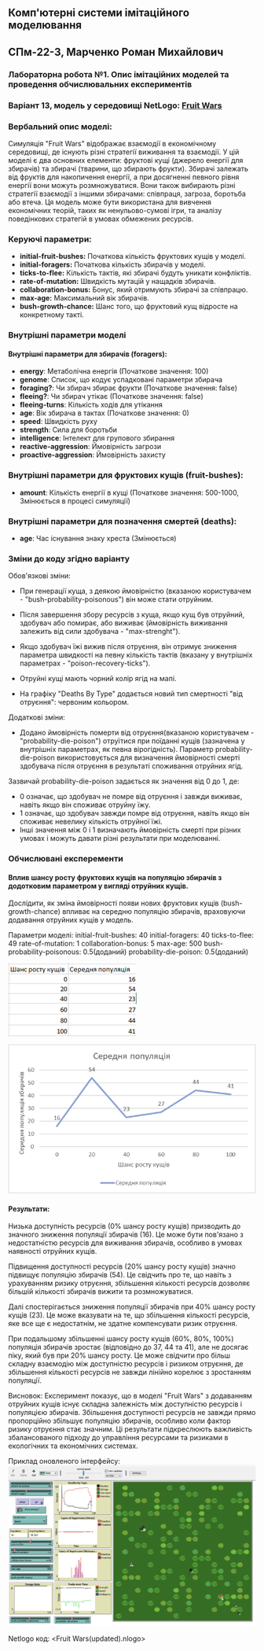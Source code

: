 ## Комп'ютерні системи імітаційного моделювання
## СПм-22-3, **Марченко Роман Михайлович**
### Лабораторна робота №**1**. Опис імітаційних моделей та проведення обчислювальних експериментів

### Варіант 13, модель у середовищі NetLogo: [Fruit Wars](https://www.netlogoweb.org/launch#http://www.netlogoweb.org/assets/modelslib/Sample%20Models/Social%20Science/Economics/Fruit%20Wars.nlogo)

### Вербальний опис моделі:
Симуляція "Fruit Wars" відображає взаємодії в економічному середовищі, де існують різні стратегії виживання та взаємодії. У цій моделі є два основних елементи: фруктові кущі (джерело енергії для збирачів) та збирачі (тварини, що збирають фрукти). Збирачі залежать від фруктів для накопичення енергії, а при досягненні певного рівня енергії вони можуть розмножуватися. Вони також вибирають різні стратегії взаємодії з іншими збирачами: співпраця, загроза, боротьба або втеча. Ця модель може бути використана для вивчення економічних теорій, таких як ненульово-сумові ігри, та аналізу поведінкових стратегій в умовах обмежених ресурсів.

### Керуючі параметри:
- **initial-fruit-bushes:** Початкова кількість фруктових кущів у моделі. 
- **initial-foragers:** Початкова кількість збирачів у моделі. 
- **ticks-to-flee:** Кількість тактів, які збирачі будуть уникати конфліктів. 
- **rate-of-mutation:** Швидкість мутацій у нащадків збирачів. 
- **collaboration-bonus:** Бонус, який отримують збирачі за співпрацю. 
- **max-age:** Максимальний вік збирачів. 
- **bush-growth-chance:** Шанс того, що фруктовий кущ відросте на конкретному такті.


### Внутрішні параметри моделі

#### Внутрішні параметри для збирачів (foragers):
- **energy**: Метаболічна енергія (Початкове значення: 100)
- **genome**: Список, що кодує успадковані параметри збирача 
- **foraging?**: Чи збирач збирає фрукти (Початкове значення: false)
- **fleeing?**: Чи збирач утікає (Початкове значення: false)
- **fleeing-turns**: Кількість ходів для утікання
- **age**: Вік збирача в тактах (Початкове значення: 0)
- **speed**: Швидкість руху
- **strength**: Сила для боротьби
- **intelligence**: Інтелект для групового збирання
- **reactive-aggression**: Ймовірність загрози
- **proactive-aggression**: Ймовірність захисту

### Внутрішні параметри для фруктових кущів (fruit-bushes):
- **amount**: Кількість енергії в кущі (Початкове значення: 500-1000, Змінюється в процесі симуляції)

### Внутрішні параметри для позначення смертей (deaths):
- **age**: Час існування знаку хреста (Змінюється)

### Зміни до коду згідно варіанту
Обов'язкові зміни:

- При генерації куща, з деякою ймовірністю (вказаною користувачем - "bush-probability-poisonous") він може стати отруйним. 

- Після завершення збору ресурсів з куща, якщо кущ був отруйний, здобувач або помирає, або виживає (ймовірність виживання залежить від сили здобувача - "max-strenght"). 

- Якщо здобувач їжі вижив після отруєння, він отримує зниження параметра швидкості на певну кількість тактів (вказану у внутрішніх параметрах - "poison-recovery-ticks").

- Отруйні кущі мають чорний колір ягід на мапі.

- На графіку "Deaths By Type" додається новий тип смертності "від отруєння": червоним кольором.

Додаткові зміни:
- Додано ймовірність померти від отруєння(вказаною користувачем - "probability-die-poison") отруїтися при поїданні кущів (зазначена у внутрішніх параметрах, як певна вірогідність).
Параметр probability-die-poison використовується для визначення ймовірності смерті здобувача після отруєння в результаті споживання отруйних ягід.

Зазвичай probability-die-poison задається як значення від 0 до 1, де:
- 0 означає, що здобувач не помре від отруєння і завжди виживає, навіть якщо він споживає отруйну їжу.
- 1 означає, що здобувач завжди помре від отруєння, навіть якщо він споживає невелику кількість отруйної їжі.
- Інші значення між 0 і 1 визначають ймовірність смерті при різних умовах і можуть давати різні результати при моделюванні.

### Обчислювані експеременти
#### Вплив шансу росту фруктових кущів на популяцію збирачів з додотковим параметром у вигляді отруйних кущів.

Дослідити, як зміна ймовірності появи нових фруктових кущів (bush-growth-chance) впливає на середню популяцію збирачів, враховуючи додавання отруйних кущів у модель.

Параметри моделі:
initial-fruit-bushes: 40
initial-foragers: 40
ticks-to-flee: 49
rate-of-mutation: 1
collaboration-bonus: 5
max-age: 500
bush-probability-poisonous: 0.5(доданий)
probability-die-poison: 0.5(доданий)

![Alt text](%D0%A2%D0%B0%D0%B1%D0%BB%D0%B8%D1%86%D1%8F.png)

![!\[Alt text\](image-3.png)](%D0%93%D1%96%D1%81%D1%82%D0%BE%D0%B3%D1%80%D0%B0%D0%BC%D0%B0.png)

#### Результати:
Низька доступність ресурсів (0% шансу росту кущів) призводить до значного зниження популяції збирачів (16). Це може бути пов'язано з недостатністю ресурсів для виживання збирачів, особливо в умовах наявності отруйних кущів.

Підвищення доступності ресурсів (20% шансу росту кущів) значно підвищує популяцію збирачів (54). Це свідчить про те, що навіть з урахуванням ризику отруєння, збільшення кількості ресурсів дозволяє більшій кількості збирачів вижити та розмножуватися.

Далі спостерігається зниження популяції збирачів при 40% шансу росту кущів (23). Це може вказувати на те, що збільшення кількості ресурсів, яке все ще є недостатнім, не здатне компенсувати ризик отруєння.

При подальшому збільшенні шансу росту кущів (60%, 80%, 100%) популяція збирачів зростає (відповідно до 37, 44 та 41), але не досягає піку, який був при 20% шансу росту. Це може свідчити про більш складну взаємодію між доступністю ресурсів і ризиком отруєння, де збільшення кількості ресурсів не завжди лінійно корелює з зростанням популяції.

Висновок:
Експеримент показує, що в моделі "Fruit Wars" з додаванням отруйних кущів існує складна залежність між доступністю ресурсів і популяцією збирачів. Збільшення доступності ресурсів не завжди прямо пропорційно збільшує популяцію збирачів, особливо коли фактор ризику отруєння стає значним. Ці результати підкреслюють важливість збалансованого підходу до управління ресурсами та ризиками в екологічних та економічних системах.

Приклад оновленого інтерфейсу:
![!\[Alt text\](image.png)](%D0%86%D0%BD%D1%82%D0%B5%D1%80%D1%84%D0%B5%D0%B9%D1%81.png)


Netlogo код:
<Fruit Wars(updated).nlogo>

